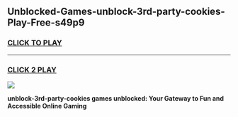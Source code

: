 
## Unblocked-Games-unblock-3rd-party-cookies-Play-Free-s49p9
<h3>
<a href="https://premium76.site?title=unblock-3rd-party-cookies&ref=23A">CLICK TO PLAY</a></h3>
<hr>

<h3>
<a href="https://premium76.site?title=unblock-3rd-party-cookies&ref=23A">CLICK 2 PLAY</a>
  
</h3>

<a href="https://premium76.site?title=unblock-3rd-party-cookies&ref=23A"><img src="https://clearcache.store/games.png"></a>


**unblock-3rd-party-cookies games unblocked: Your Gateway to Fun and Accessible Online Gaming**
